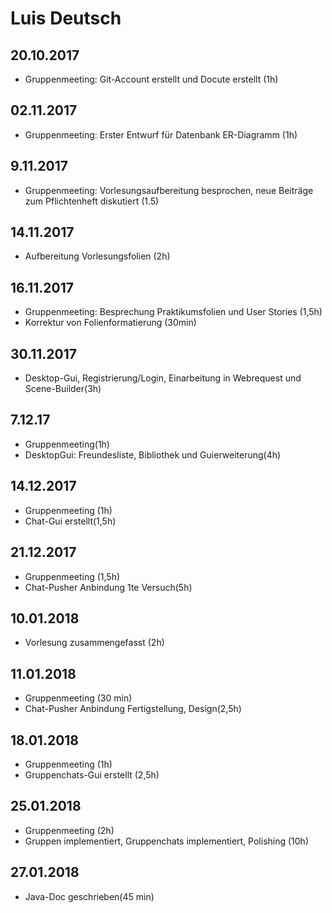 # Luis Deutsch

## 20.10.2017

- Gruppenmeeting: Git-Account erstellt und Docute erstellt (1h)

## 02.11.2017

- Gruppenmeeting: Erster Entwurf für Datenbank ER-Diagramm (1h)

## 9.11.2017

- Gruppenmeeting: Vorlesungsaufbereitung besprochen, neue Beiträge zum Pflichtenheft diskutiert (1.5)

## 14.11.2017

- Aufbereitung Vorlesungsfolien (2h)

## 16.11.2017

- Gruppenmeeting: Besprechung Praktikumsfolien und User Stories (1,5h)
- Korrektur von Folienformatierung (30min)

## 30.11.2017
- Desktop-Gui, Registrierung/Login, Einarbeitung in Webrequest und Scene-Builder(3h)

## 7.12.17
- Gruppenmeeting(1h)
- DesktopGui: Freundesliste, Bibliothek und Guierweiterung(4h)

## 14.12.2017
- Gruppenmeeting (1h)
- Chat-Gui erstellt(1,5h)

## 21.12.2017
- Gruppenmeeting (1,5h)
- Chat-Pusher Anbindung 1te Versuch(5h)

## 10.01.2018
- Vorlesung zusammengefasst (2h)

## 11.01.2018
- Gruppenmeeting (30 min)
- Chat-Pusher Anbindung Fertigstellung, Design(2,5h)

## 18.01.2018
- Gruppenmeeting (1h)
- Gruppenchats-Gui erstellt (2,5h)

## 25.01.2018
- Gruppenmeeting (2h)
- Gruppen implementiert, Gruppenchats implementiert, Polishing (10h)

## 27.01.2018
- Java-Doc geschrieben(45 min)
